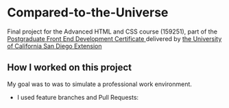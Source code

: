 # Compared-to-the-Universe 
Final project for the Advanced HTML and CSS course (159251), part of the <a href="https://extension.ucsd.edu/courses-and-programs/front-end-development"> Postgraduate Front End Development Certificate </a> delivered by <a href="https://ucsd.edu/"> the University of California San Diego Extension </a>

## How I worked on this project 
My goal was to was to simulate a professional work environment.

- I used feature branches and Pull Requests:


